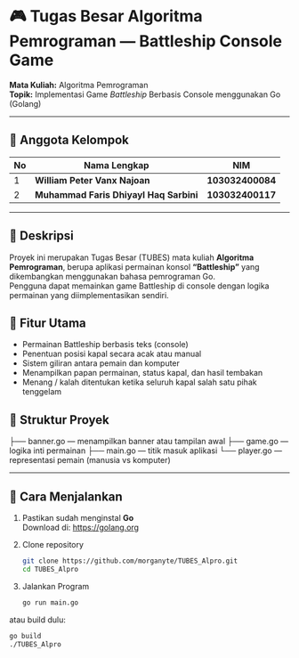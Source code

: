 # 🎮 Tugas Besar Algoritma Pemrograman — **Battleship Console Game**
**Mata Kuliah:** Algoritma Pemrograman  
**Topik:** Implementasi Game *Battleship* Berbasis Console menggunakan Go (Golang)

---

## 👥 **Anggota Kelompok**

| No | Nama Lengkap | NIM |
|-----|-------------|------------|
| 1 | **William Peter Vanx Najoan** | **103032400084** |
| 2 | **Muhammad Faris Dhiyayl Haq Sarbini** | **103032400117** |

---


## 📌 Deskripsi  
Proyek ini merupakan Tugas Besar (TUBES) mata kuliah **Algoritma Pemrograman**, berupa aplikasi permainan konsol **“Battleship”** yang dikembangkan menggunakan bahasa pemrograman Go.  
Pengguna dapat memainkan game Battleship di console dengan logika permainan yang diimplementasikan sendiri.

## 🎯 Fitur Utama  
- Permainan Battleship berbasis teks (console)  
- Penentuan posisi kapal secara acak atau manual  
- Sistem giliran antara pemain dan komputer  
- Menampilkan papan permainan, status kapal, dan hasil tembakan  
- Menang / kalah ditentukan ketika seluruh kapal salah satu pihak tenggelam  

## 🧪 Struktur Proyek  
├── banner.go — menampilkan banner atau tampilan awal
├── game.go — logika inti permainan
├── main.go — titik masuk aplikasi
└── player.go — representasi pemain (manusia vs komputer)

---

## 🚀 **Cara Menjalankan**

1. Pastikan sudah menginstal **Go**  
   Download di: https://golang.org

2. Clone repository
   ```bash
   git clone https://github.com/morganyte/TUBES_Alpro.git
   cd TUBES_Alpro

3. Jalankan Program
   ```bash
   go run main.go

  atau build dulu:
  ```bash
  go build
./TUBES_Alpro

